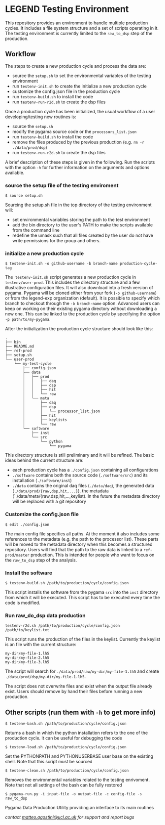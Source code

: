 # LEGEND Testing Environment

This repository provides an environment to handle multiple production cycles. It includes a file system structure and a set of scripts operating in it. The testing environment is currently limited to the `raw_to_dsp` step of the production.

## Workflow
The steps to create a new production cycle and process the data are:
* source the `setup.sh` to set the environmental variables of the testing environment
* run `testenv-init.sh` to create the initialize a new production cycle 
* customize the config.json file in the production cycle 
* run `testenv-build.sh` to install the code
* run `testenv-run-r2d.sh` to create the dsp files

Once a production cycle has been initialized, the usual workflow of a user developing/testing new routines is:
* source the `setup.sh`
* modify the pygama source code or the `processors_list.json`
* run `testenv-build.sh` to install the code
* remove the files produced by the previous production (e.g. `rm -r ./data/prod/dsp`)
* run `testenv-run-r2d.sh` to create the dsp files

A brief description of these steps is given in the following. Run the scripts with the option `-h` for further information on the arguments and options available.

### source the setup file of the testing enviroment
```
$ source setup.sh
```

Sourcing the setup.sh file in the top directory of the testing environment will:
* set environmental variables storing the path to the test environment
* add the bin directory to the user's PATH to make the scripts available from the command line
* redefine the umask such that all files created by the user do not have write permissions for the group and others.


### initialize a new production cycle
```
$ testenv-init.sh -o github-username -b branch-name production-cycle-tag
```

The` testenv-init.sh` script generates a new production cycle in `testenv/user-prod`. This includes the directory structure and a few illustrative configuration files. It will also download into a fresh version of pygama. Pygama will be cloned either from your fork (`-o github-username`) or from the legend-exp organization (default). It is possible to specify which branch to checkout through the `-b branch-name` option. Advanced users can keep on working on their existing pygama directory without downloading a new one. This can be linked to the production cycle by specifying the option `-p path/to/my-pygama`.

After the initialization the production cycle structure should look like this:
```
.
├── bin 
├── README.md
├── ref-prod
├── setup.sh
└── user-prod
    └── my-test-cycle
        ├── config.json
        ├── data
        │   ├── prod
        │   │   ├── daq
        │   │   ├── dsp
        │   │   ├── hit
        │   │   └── raw
        │   └── meta
        │       ├── daq
        │       ├── dsp
        │       │   └── processor_list.json
        │       ├── hit
        │       ├── keylists
        │       └── raw
        └── software
            ├── inst
            └── src
                └── python
                    └── pygama
```

This directory structure is still preliminary and it will be refined. The basic ideas behind the current structure are:
* each production cycle has a `./config.json` containing all configurations 
* `./software` contains both the source code (`./software/src`) and its installation (`./software/inst`)
* `./data` contains the original daq files (`./data/daq`), the generated data (`./data/prod/{raw,dsp,hit,...}`), the metadata (`./data/meta/{raw,dsp,hit,...,keylist). In the future the metadata directory will be replaced with a git repository


### Customize the config.json file
```
$ edit ./config.json
```

The main config file specifies all paths. At the moment it also includes some references to the metadata (e.g. the path to the processor list). These parts will be moved to the metadata directory when this becomes a structured repository.  Users will find that the path to the raw data is linked to a `ref-prod/master` production. This is intended for people who want to focus on the `raw_to_dsp` step of the analysis. 

### Install the software
```
$ testenv-build.sh /path/to/production/cycle/config.json
```

This script installs the software from the pygama `src` into the `inst` directory from which it will be executed. This script has to be executed every time the code is modified.


### Run raw_do_dsp data production
```
testenv-r2d.sh /path/to/production/cycle/config.json /path/to/keylist.txt
```

This script runs the production of the files in the keylist. Currently the keylist is an file with the current structure:
```
my-dir/my-file-1.lh5
my-dir/my-file-2.lh5
my-dir/my-file-3.lh5
```
The script will search for `./data/prod/raw/my-dir/my-file-1.lh5` and create
`./data/prod/dsp/my-dir/my-file-1.lh5`. 

The script does not overwrite files and exist when the output file already exist. Users should remove by hand their files before running a new production.

## Other scripts (run them with `-h` to get more info)
```
$ testenv-bash.sh /path/to/production/cycle/config.json
```
Returns a bash in which the python installation refers to the one of the production cycle. It can be useful for debugging the code

```
$ testenv-load.sh /path/to/production/cycle/config.json
```
Set the PYTHONPATH and PYTHONUSERBASE user base on the existing shell. Note that this script must be sourced

```
$ testenv-clean.sh /path/to/production/cycle/config.json
```
Removes the environmental variables related to the testing enrivoment. Note that not all settings of the bash can be fully restored

```
$ pygama-run.py -i input-file -o output-file -c config-file -s raw_to_dsp
```
Pygama Data Production Utility providing an interface to its main routines


*contact <matteo.agostini@ucl.ac.uk> for support and report bugs*
